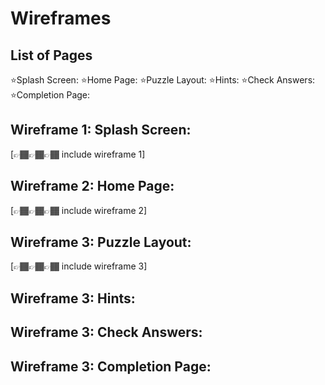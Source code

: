 # Wireframes

## List of Pages
⭐Splash Screen: 
⭐Home Page: 
⭐Puzzle Layout: 
⭐Hints: 
⭐Check Answers: 
⭐Completion Page: 

## Wireframe 1: Splash Screen:

[👉🏾👉🏾👉🏾 include wireframe 1]

## Wireframe 2: Home Page: 

[👉🏾👉🏾👉🏾 include wireframe 2]

## Wireframe 3: Puzzle Layout:

[👉🏾👉🏾👉🏾 include wireframe 3]

## Wireframe 3: Hints:

## Wireframe 3: Check Answers:

## Wireframe 3: Completion Page:
